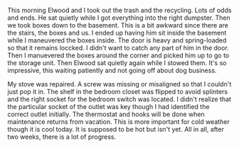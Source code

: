 <html><body><p>This morning Elwood and I took out the trash and the recycling. Lots of odds and ends. He sat quietly while I got everything into the right dumpster. Then we took boxes down to the basement. This is a bit awkward since there are the stairs, the boxes and us. I ended up having him sit inside the basement while I maneuvered the boxes inside. The door is heavy and spring-loaded so that it remains loccked. I didn't want to catch any part of him in the door. Then I manuevered the boxes around the corner and picked him up to go to the storage unit. Then Elwood sat quietly again while I stowed them. It's so impressive, this waiting patiently and not going off about dog business. 

My stove was repaired. A screw was missing or misaligned so that I couldn't just pop it in. The shelf in the bedroom closet was flipped to avoid splinters and the right socket for the bedroom switch was located. I didn't realize that the particular socket of the outlet was key though I had identified the correct outlet initially. The thermostat and hooks will be done when maintenance returns from vacation. This is more important for cold weather though it is cool today. It is supposed to be hot but isn't yet. All in all, after two weeks, there is a lot of progress.</p></body></html>
